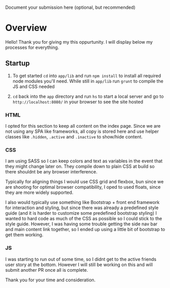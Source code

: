 Document your submission here (optional, but recommended)

# Overview 

Hello! Thank you for giving my this oppurtunity. I will display below my processes for everything. 

## Startup

1. To get started `cd` into `app/lib` and run `npm install` to install all required node modules you'll need. 
While still in `app/lib` run `grunt` to compile the JS and CSS needed

1. `cd` back into the `app` directory and run `hs` to start a local server and go to `http://localhost:8080/` in your browser to see the site hosted

### HTML
I opted for this section to keep all content on the index page. Since we are not using any SPA like frameworks, all copy is stored here and use helper classes like `.hidden`, `.active` and `.inactive` to show/hide content. 

### CSS
I am using SASS so I can keep colors and text as variables in the event that they might change later on. They compile down to plain CSS at build so there shouldnt be any browser interference. 

Typically for aligning things I would use CSS grid and flexbox, bun since we are shooting for optimal browser compatibility, I oped to used floats, since they are more widely supported. 

I also would typically use something like Bootstrap + front end framework for interaction and styling, but since there was already a predefined style guide (and it is harder to customize some predefined bootstrap styling) I wanted to hard code as much of the CSS as possible so I could stick to the style guide. 
However, I was having some trouble getting the side nav bar and main content link together, so I ended up using a little bit of bootstrap to get them working. 

### JS
I was starting to run out of some time, so I didnt get to the active friends user story at the bottom. 
However I will still be working on this and will submit another PR once all is complete. 






Thank you for your time and consideration.
